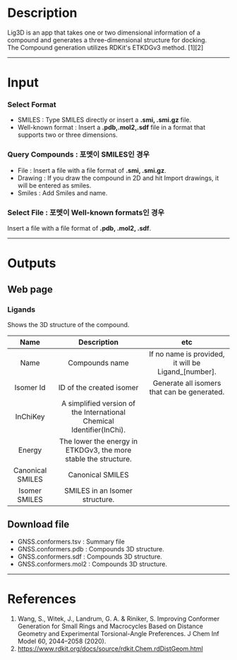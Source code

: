 
# Description 

Lig3D is an app that takes one or two dimensional information of a compound and generates a three-dimensional structure for docking. \
The Compound generation utilizes RDKit's ETKDGv3 method. [1][2]


---
# Input
### Select Format
 - SMILES : Type SMILES directly or insert a <b>.smi, .smi.gz</b> file. 
 - Well-known format : Insert a <b>.pdb,.mol2,.sdf</b> file in a format that supports two or three dimensions.

### Query Compounds : 포멧이 SMILES인 경우
 - File : Insert a file with a file format of <b>.smi, .smi.gz</b>. 
 - Drawing : If you draw the compound in 2D and hit Import drawings, it will be entered as smiles.
 - Smiles : Add Smiles and name.

### Select File : 포멧이 Well-known formats인 경우
Insert a file with a file format of <b>.pdb, .mol2, .sdf</b>. 

---
# Outputs
## Web page
### Ligands
Shows the 3D structure of the compound.

|Name|Description|etc|
|:-:|:-:|:-:|
|Name|Compounds name|If no name is provided, it will be Ligand_[number].|
|Isomer Id|ID of the created isomer|Generate all isomers that can be generated.|
|InChiKey|A simplified version of the International Chemical Identifier(InChi).||
|Energy|The lower the energy in ETKDGv3, the more stable the structure.||
|Canonical SMILES|Canonical SMILES||
|Isomer SMILES|SMILES in an Isomer structure.||

## Download file
 - GNSS.conformers.tsv : Summary file
 - GNSS.conformers.pdb : Compounds 3D structure.
 - GNSS.conformers.sdf : Compounds 3D structure.
 - GNSS.conformers.mol2 : Compounds 3D structure.

---
# References
1. Wang, S., Witek, J., Landrum, G. A. & Riniker, S. Improving Conformer Generation for Small Rings and Macrocycles Based on Distance Geometry and Experimental Torsional-Angle Preferences. J Chem Inf Model 60, 2044–2058 (2020).
2. https://www.rdkit.org/docs/source/rdkit.Chem.rdDistGeom.html

